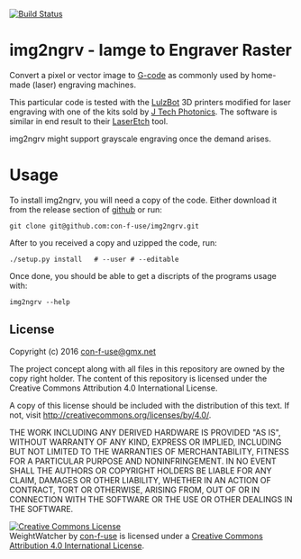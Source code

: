 [![Build Status](https://travis-ci.org/con-f-use/img2ngrv.png?branch=master)](https://travis-ci.org/con-f-use/img2ngrv)

# img2ngrv - Iamge to Engraver Raster

Convert a pixel or vector image to [G-code](https://en.wikipedia.org/wiki/G-code) as commonly used by home-made (laser) engraving machines.

This particular code is tested with the [LulzBot](https://www.lulzbot.com/)
3D printers modified for laser engraving with one of the kits sold by
[J Tech Photonics](https://jtechphotonics.com/). The software is similar in end result to their
[LaserEtch](https://jtechphotonics.com/?product=laser-etch-bw-image-engraving-sw-license)
tool.

img2ngrv might support grayscale engraving once the demand arises.

# Usage

To install img2ngrv, you will need a copy of the code. Either download it
from the release section of [github](https://github.com/con-f-use/img2ngrv)
or run:

    git clone git@github.com:con-f-use/img2ngrv.git

After to you received a copy and uzipped the code, run:

    ./setup.py install   # --user # --editable

Once done, you should be able to get a discripts of the programs usage with:

    img2ngrv --help

## License

Copyright (c) 2016 con-f-use@gmx.net

The project concept along with all files in this repository are owned by the copy right holder. The content of this repository is licensed under the Creative Commons Attribution 4.0 International License.

A copy of this license should be included with the distribution of this text.
If not, visit http://creativecommons.org/licenses/by/4.0/.

THE WORK INCLUDING ANY DERIVED HARDWARE IS PROVIDED "AS IS", WITHOUT WARRANTY OF ANY KIND, EXPRESS OR IMPLIED, INCLUDING BUT NOT LIMITED TO THE WARRANTIES OF MERCHANTABILITY, FITNESS FOR A PARTICULAR PURPOSE AND NONINFRINGEMENT. IN NO EVENT SHALL THE AUTHORS OR COPYRIGHT HOLDERS BE LIABLE FOR ANY CLAIM, DAMAGES OR OTHER LIABILITY, WHETHER IN AN ACTION OF CONTRACT, TORT OR OTHERWISE, ARISING FROM, OUT OF OR IN CONNECTION WITH THE SOFTWARE OR THE USE OR OTHER DEALINGS IN THE SOFTWARE.

<a rel="license" href="http://creativecommons.org/licenses/by/4.0/"><img alt="Creative Commons License" style="border-width:0" src="https://i.creativecommons.org/l/by/4.0/88x31.png" /></a><br /><span xmlns:dct="http://purl.org/dc/terms/" property="dct:title">WeightWatcher</span> by <a xmlns:cc="http://creativecommons.org/ns#" href="https://github.com/con-f-use/img2ngrv" property="cc:attributionName" rel="cc:attributionURL">con-f-use</a> is licensed under a <a rel="license" href="http://creativecommons.org/licenses/by/4.0/">Creative Commons Attribution 4.0 International License</a>.
